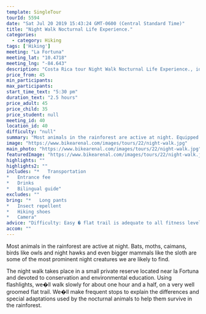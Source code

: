 ```yaml
---
template: SingleTour
tourId: 5594
date: "Sat Jul 20 2019 15:43:24 GMT-0600 (Central Standard Time)"
title: "Night Walk Nocturnal Life Experience."
categories: 
  - category: Hiking
tags: ['Hiking']
meeting: "La Fortuna"
meeting_lat: "10.4718"
meeting_lng: "-84.643"
description: "Costa Rica tour Night Walk Nocturnal Life Experience., id 5594"
price_from: 45
min_participants: 
max_participants: 
start_time_text: "5:30 pm"
duration_text: "2.5 hours"
price_adult: 45
price_child: 35
price_student: null
meeting_id: 40
location_id: 40
difficulty: "null"
summary: "Most animals in the rainforest are active at night. Equipped with flashlights we�ll explore after dark in a private reserve devoted to conservation and environmental education."
image: "https://www.bikearenal.com/images/tours/22/night-walk.jpg"
main_photo: "https://www.bikearenal.com/images/tours/22/night-walk.jpg"
featuredImage: "https://www.bikearenal.com/images/tours/22/night-walk.jpg"
highlights: ""
highlights2: ""
includes: "*   Transportation
*   Entrance fee
*   Drinks
*   Bilingual guide"
excludes: ""
bring: "*   Long pants
*   Insect repellent
*   Hiking shoes
*   Camera"
advice: "Difficulty: Easy � flat trail is adequate to all fitness levels."
accom: ""
---
```

Most animals in the rainforest are active at night. Bats, moths, caimans, birds like owls and night hawks and even bigger mammals like the sloth are some of the most prominent night creatures we are likely to find.

The night walk takes place in a small private reserve located near la Fortuna and devoted to conservation and environmental education. Using flashlights, we�ll walk slowly for about one hour and a half, on a very well groomed flat trail. We�ll make frequent stops to explain the differences and special adaptations used by the nocturnal animals to help them survive in the rainforest.